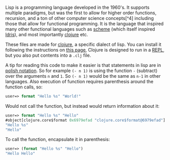 Lisp is a programming language developed in the 1960's. It supports multiple paradigms, but was the first to allow for higher order functions, recursion, and a ton of other computer science concepts[^4] including those that allow for functional programming. It is the language that inspired many other functional languages such as [scheme](https://www.scheme.org/) (which itself inspired [Idris](https://www.idris-lang.org/)), and most importantly [clojure](https://clojure.org/) etc. 


These files are made for [clojure](https://clojure.org/), a specific dialect of lisp. You can install it following the instructions on [this page](https://clojure.org/), Clojure is designed to run in a [REPL](https://en.wikipedia.org/wiki/Read%E2%80%93eval%E2%80%93print_loop), but you also put contents into a `.clj` file. 

A tip for reading this code to make it easier is that statements in lisp are in [polish notation](https://en.wikipedia.org/wiki/Polish_notation). So for example `(- n 1)` is using the function `-` (subtract) over the arguments `n` and `1`. So `(- n 1)` would be the same as `n-1` in other languages. Also execution of function requires parenthesis around the function calls, so:

```clojure
user=> format "Hello %s" "World!"
```

Would not call the function, but instead would return information about it:

```clojure
user=> format "Hello %s" "Hello"
#object[clojure.core$format 0x6979efad "clojure.core$format@6979efad"]
"Hello %s"
"Hello"
```

To call the function, encapsulate it in parenthesis:

```clojure
user=> (format "Hello %s" "Hello")
"Hello Hello"
````

